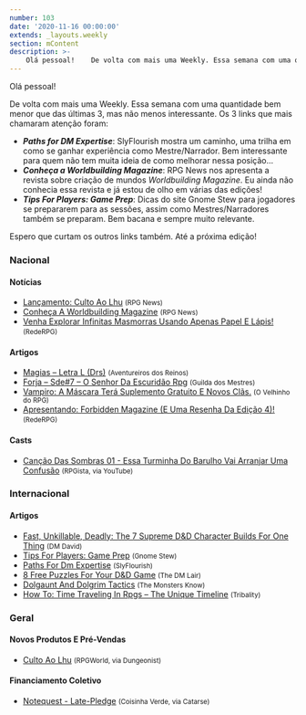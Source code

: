```yaml
---
number: 103
date: '2020-11-16 00:00:00'
extends: _layouts.weekly
section: mContent
description: >-
    Olá pessoal!    De volta com mais uma Weekly. Essa semana com uma quantidade bem menor que das últimas 3, mas não menos interessante. Os 3 links que mais chamaram atenção foram:    - **_Paths for DM Expertise_**: SlyFlourish mostra um caminho, uma trilha em como se ganhar experiência como Mes
---
```


Olá pessoal!

De volta com mais uma Weekly. Essa semana com uma quantidade bem menor que das últimas 3, mas não menos interessante. Os 3 links que mais chamaram atenção foram:

- **_Paths for DM Expertise_**: SlyFlourish mostra um caminho, uma trilha em como se ganhar experiência como Mestre/Narrador. Bem interessante para quem não tem muita ideia de como melhorar nessa posição...
- **_Conheça a Worldbuilding Magazine_**: RPG News nos apresenta a revista sobre criação de mundos *Worldbuilding Magazine*. Eu ainda não conhecia essa revista e já estou de olho em várias das edições!
- **_Tips For Players: Game Prep_**: Dicas do site Gnome Stew para jogadores se prepararem para as sessões, assim como Mestres/Narradores também se preparam. Bem bacana e sempre muito relevante.

Espero que curtam os outros links também. Até a próxima edição!

### Nacional

#### Notícias

- [Lançamento: Culto Ao Lhu] <small>(RPG News)</small>
- [Conheça A Worldbuilding Magazine] <small>(RPG News)</small>
- [Venha Explorar Infinitas Masmorras Usando Apenas Papel E Lápis!] <small>(RedeRPG)</small>

#### Artigos

- [Magias – Letra L (Drs)] <small>(Aventureiros dos Reinos)</small>
- [Forja – Sde#7 – O Senhor Da Escuridão Rpg] <small>(Guilda dos Mestres)</small>
- [Vampiro: A Máscara Terá Suplemento Gratuito E Novos Clãs.] <small>(O Velhinho do RPG)</small>
- [Apresentando: Forbidden Magazine (E Uma Resenha Da Edição 4)!] <small>(RedeRPG)</small>

#### Casts

- [Canção Das Sombras 01 - Essa Turminha Do Barulho Vai Arranjar Uma Confusão] <small>(RPGista, via YouTube)</small>

### Internacional

#### Artigos

- [Fast, Unkillable, Deadly: The 7 Supreme D&amp;D Character Builds For One Thing] <small>(DM David)</small>
- [Tips For Players: Game Prep] <small>(Gnome Stew)</small>
- [Paths For Dm Expertise] <small>(SlyFlourish)</small>
- [8 Free Puzzles For Your D&amp;D Game] <small>(The DM Lair)</small>
- [Dolgaunt And Dolgrim Tactics] <small>(The Monsters Know)</small>
- [How To: Time Traveling In Rpgs – The Unique Timeline] <small>(Tribality)</small>

### Geral

#### Novos Produtos E Pré-Vendas

- [Culto Ao Lhu] <small>(RPGWorld, via Dungeonist)</small>

#### Financiamento Coletivo

- [Notequest - Late-Pledge] <small>(Coisinha Verde, via Catarse)</small>


[Canção Das Sombras 01 - Essa Turminha Do Barulho Vai Arranjar Uma Confusão]: https://www.youtube.com/watch?v=E3_i-NRaVQo
[Dolgaunt And Dolgrim Tactics]: https://www.themonstersknow.com/dolgaunt-and-dolgrim-tactics/
[Fast, Unkillable, Deadly: The 7 Supreme D&amp;D Character Builds For One Thing]: https://dmdavid.com/tag/fast-unkillable-deadly-the-7-supreme-dd-character-builds-for-one-thing/
[How To: Time Traveling In Rpgs – The Unique Timeline]: https://www.tribality.com/2020/11/11/how-to-time-traveling-in-rpgs-the-unique-timeline/
[Forja – Sde#7 – O Senhor Da Escuridão Rpg]: http://guildadosmestres.com.br/2020/11/11/forja-sde7-o-senhor-da-escuridao-rpg/
[Venha Explorar Infinitas Masmorras Usando Apenas Papel E Lápis!]: https://www.rederpg.com.br/2020/11/11/notequest-rpg-solo-em-late-pledge/
[Notequest - Late-Pledge]: https://www.catarse.me/notequest_lp
[Tips For Players: Game Prep]: https://gnomestew.com/tips-for-players-game-prep/
[Vampiro: A Máscara Terá Suplemento Gratuito E Novos Clãs.]: https://ovelhinhodorpg.wordpress.com/2020/11/13/vampiro-a-mascara-tera-suplemento-gratuito-e-novos-clas/
[Magias – Letra L (Drs)]: https://aventureirosdosreinos.com/magias-letra-l-drs/
[Apresentando: Forbidden Magazine (E Uma Resenha Da Edição 4)!]: https://www.rederpg.com.br/2020/11/13/apresentando-forbidden-magazine-e-uma-resenha-da-edicao-4/
[8 Free Puzzles For Your D&amp;D Game]: https://www.thedmlair.com/2020/11/14/8-free-puzzles-for-your-dd-game/
[Paths For Dm Expertise]: https://slyflourish.com/path_for_dm_expertise.html
[Conheça A Worldbuilding Magazine]: https://newsrpg.wordpress.com/2020/11/14/conheca-a-worldbuilding-magazine/
[Lançamento: Culto Ao Lhu]: https://newsrpg.wordpress.com/2020/11/12/lancamento-culto-ao-lhu/
[Culto Ao Lhu]: https://www.dungeonist.com/marketplace/product/culto-ao-lhu/

